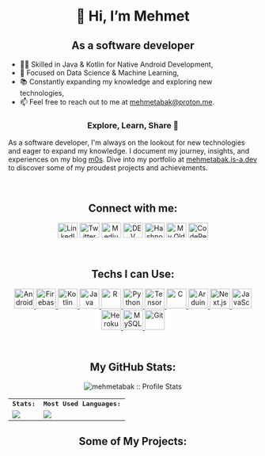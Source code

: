 <h1 align="center">👋 Hi, I’m Mehmet</h1>
<h2 align="center">As a software developer</h2>

<p align="justify">
 
- 👨‍💻 Skilled in Java & Kotlin for Native Android Development,
- 🤖 Focused on Data Science & Machine Learning,          
- 📚 Constantly expanding my knowledge and exploring new technologies,         
- 📫 Feel free to reach out to me at mehmetabak@proton.me.

<h3 align="center">Explore, Learn, Share 🚀</h3>

As a software developer, I'm always on the lookout for new technologies and eager to expand my knowledge. I document my journey, insights, and experiences on my blog [m0s](https://m0s.space). Dive into my portfolio at [mehmetabak.is-a.dev](https://mehmetabak.is-a.dev) to discover some of my proudest projects and achievements. 

<br />
</p>

<h2 align="center">Connect with me:</h2>

<p align="center">
<a href="https://www.linkedin.com/in/mehmet-abak/" target="blank"><img align="center" src="https://cdn.jsdelivr.net/npm/simple-icons@3.0.1/icons/linkedin.svg" alt="LinkedIn" height="30" width="40" /></a>
<a href="https://x.com/mehmet_m0s" target="blank"><img align="center" src="https://cdn.jsdelivr.net/npm/simple-icons@3.0.1/icons/twitter.svg" alt="Twitter" height="30" width="40" /></a>
<a href="https://abakmehmet.medium.com/" target="blank"><img align="center" src="https://cdn.jsdelivr.net/npm/simple-icons@3.0.1/icons/medium.svg" alt="Medium" height="30" width="40" /></a>
<a href="https://dev.to/mehmetabak" target="blank"><img align="center" src="https://cdn.jsdelivr.net/npm/simple-icons@3.13.0/icons/dev-dot-to.svg" alt="DEV Community" height="30" width="40" /></a>
<a href="https://mehmetabak.hashnode.dev/" target="blank"><img align="center" src="https://cdn.jsdelivr.net/npm/simple-icons@3.13.0/icons/hashnode.svg" alt="Hashnode" height="30" width="40" /></a>
<a href="https://arastir.super.site" target="blank"><img align="center" src="https://cdn.jsdelivr.net/npm/simple-icons@3.0.1/icons/sitepoint.svg" alt="My Old Apps" height="30" width="40" /></a>
<a href="https://codepen.io/mehmetabak" target="blank"><img align="center" src="https://cdn.jsdelivr.net/npm/simple-icons@3.0.1/icons/codepen.svg" alt="CodePen" height="30" width="40" /></a>
</p>

<br />

<h2 align="center">Techs I can Use:</h2>
<p align="center">
<a href="https://developer.android.com" target="_blank"> <img src="https://www.svgrepo.com/show/217740/android.svg" alt="Android" width="40" height="40"/> </a>
<a href="https://firebase.google.com/" target="_blank"><img src="https://firebase.google.com/static/images/brand-guidelines/logo-logomark.png" alt="Firebase" width="40" height="40"/> </a>
<a href="https://kotlinlang.org/" target="_blank"> <img src="https://www.vectorlogo.zone/logos/kotlinlang/kotlinlang-icon.svg" alt="Kotlin" width="40" height="40"/> </a> 
<a href="https://www.java.com/" target="_blank"> <img src="https://www.vectorlogo.zone/logos/java/java-icon.svg" alt="Java" width="40" height="40"/> </a>
<a href="https://www.r-project.org/" target="_blank"> <img src="https://cdn.jsdelivr.net/npm/simple-icons@3.13.0/icons/r.svg" alt="R" width="40" height="40"/> </a>
<a href="https://www.python.org/" target="_blank"> <img src="https://www.vectorlogo.zone/logos/python/python-icon.svg" alt="Python" width="40" height="40"/> </a>
<a href="https://www.tensorflow.org/" target="_blank"> <img src="https://upload.wikimedia.org/wikipedia/commons/thumb/2/2d/Tensorflow_logo.svg/957px-Tensorflow_logo.svg.png" alt="TensorFlow" width="40" height="40"/> </a>
<a href="https://en.wikipedia.org/wiki/C_(programming_language)" target="_blank"> <img src="https://cdn.iconscout.com/icon/free/png-256/free-c-58-1175247.png" alt="C" width="40" height="40"/> </a>
<a href="https://www.arduino.cc/" target="_blank"> <img src="https://cdn.worldvectorlogo.com/logos/arduino-1.svg" alt="Arduino" width="40" height="40"/> </a> 
<a href="https://nextjs.org/" target="_blank"> <img src="https://cdn.jsdelivr.net/npm/simple-icons@3.13.0/icons/next-dot-js.svg" alt="Next.js" width="40" height="40"/> </a>
<a href="https://www.javascript.com" target="_blank"> <img src="https://upload.wikimedia.org/wikipedia/commons/thumb/9/99/Unofficial_JavaScript_logo_2.svg/2048px-Unofficial_JavaScript_logo_2.svg.png" alt="JavaScript" width="40" height="40"/> </a>
<a href="https://heroku.com" target="_blank"> <img src="https://www.vectorlogo.zone/logos/heroku/heroku-icon.svg" alt="Heroku" width="40" height="40"/> </a>
<a href="https://www.mysql.com/" target="_blank"> <img src="https://cdn.onlinewebfonts.com/svg/img_201142.png" alt="MySQL" width="40" height="40"/> </a>
<a href="https://git-scm.com/" target="_blank"> <img src="https://www.vectorlogo.zone/logos/git-scm/git-scm-icon.svg" alt="Git" width="40" height="40"/> </a>
</p>

<br />

<h2 align="center">My GitHub Stats:</h2>

<p align="center">
<img src="https://komarev.com/ghpvc/?username=mehmetabak&color=blue" alt="mehmetabak :: Profile Stats"></a>
</p>

<table align="center">
    <tr>
        <td colspan="2">
        <strong><samp>Stats:</samp></strong>
        </td>
        <td colspan="2">
        <strong><samp>Most Used Languages:</samp></strong>
        </td>
    </tr>
    <tr>
        <td colspan="2" rowspan="2">
        <a href="https://github-readme-stats.vercel.app/api?username=mehmetabak&show_icons=true&theme=tokyonight">
        <img src="https://github-readme-stats.vercel.app/api?username=mehmetabak&show_icons=true&theme=tokyonight">
        </a>
        </td>
        <td colspan="4" rowspan="3">
        <a href="https://github-readme-stats.vercel.app/api/top-langs/?username=mehmmetabak&layout=compact&theme=tokyonight">
        <img src="https://github-readme-stats.vercel.app/api/top-langs/?username=mehmetabak&layout=compact&theme=tokyonight">
        </a>
        </td>
    </tr>
</table>

<h2 align="center">Some of My Projects:</h2>
